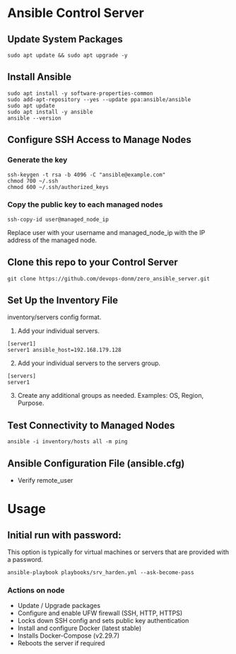 # Ansible Control Server

## Update System Packages
```
sudo apt update && sudo apt upgrade -y
```

## Install Ansible
```
sudo apt install -y software-properties-common
sudo add-apt-repository --yes --update ppa:ansible/ansible
sudo apt update
sudo apt install -y ansible
ansible --version
```

## Configure SSH Access to Manage Nodes

### Generate the key
```
ssh-keygen -t rsa -b 4096 -C "ansible@example.com"
chmod 700 ~/.ssh
chmod 600 ~/.ssh/authorized_keys
```

### Copy the public key to each managed nodes
```
ssh-copy-id user@managed_node_ip
```
Replace user with your username and managed_node_ip with the IP address of the managed node.

## Clone this repo to your Control Server
```
git clone https://github.com/devops-donm/zero_ansible_server.git
```

## Set Up the Inventory File
inventory/servers config format.

1. Add your individual servers.
```
[server1]
server1 ansible_host=192.168.179.128
```

2. Add your individual servers to the servers group.
```
[servers]
server1
```

3. Create any additional groups as needed. Examples: OS, Region, Purpose.

## Test Connectivity to Managed Nodes
```
ansible -i inventory/hosts all -m ping
```

## Ansible Configuration File (ansible.cfg)
- Verify remote_user


# Usage
## Initial run with password:

This option is typically for virtual machines or servers that are provided with a password.

`ansible-playbook playbooks/srv_harden.yml --ask-become-pass`

### Actions on node
- Update / Upgrade packages
- Configure and enable UFW firewall (SSH, HTTP, HTTPS)
- Locks down SSH config and sets public key authentication
- Install and configure Docker (latest stable)
- Installs Docker-Compose (v2.29.7)
- Reboots the server if required
